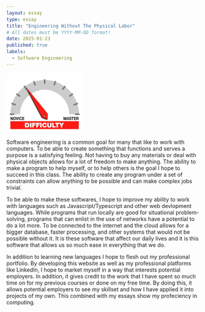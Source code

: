 ```yaml
---
layout: essay
type: essay
title: "Engineering Without The Physical Labor"
# All dates must be YYYY-MM-DD format!
date: 2025-01-23
published: true
labels:
  - Software Engineering
---
```


<img width="200px" class="rounded float-start pe-4" src="../img/difficulty/degree_difficulty.jpg">

Software engineering is a common goal for many that like to work with computers. To be able to create something that functions and serves a purpose is a satisfying feeling. Not having to buy any materials or deal with physical objects allows for a lot of freedom to make anything. The ability to make a program to help myself, or to help others is the goal I hope to succeed in this class. The ability to create any program under a set of constraints can allow anything to be possible and can make complex jobs trivial.

To be able to make these softwares, I hope to improve my ability to work with languages such as Javascript/Typescript and other web devlopment languages. While programs that run locally are good for situational problem-solving, programs that can enlist in the use of networks have a potential to do a lot more. To be connected to the internet and the cloud allows for a bigger database, faster processing, and other systems that would not be possible without it. It is these software that affect our daily lives and it is this software that allows us so much ease in everything that we do.

In addition to learning new languages I hope to flesh out my professional portfolio. By developing this website as well as my professional platforms like LinkedIn, I hope to market myself in a way that interests potential employers. In addition, it gives credit to the work that I have spent so much time on for my previous courses or done on my free time. By doing this, it allows potential employers to see my skillset and how I have applied it into projects of my own. This combined with my essays show my profeciency in computing. 


